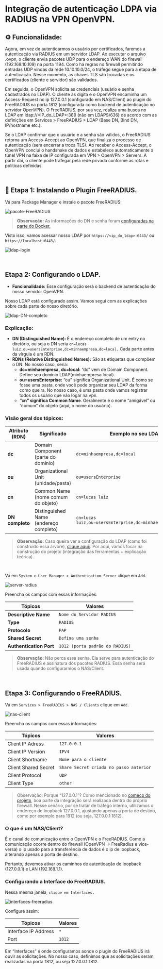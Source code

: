 # Integração de autenticação LDPA via RADIUS na VPN OpenVPN.

## ⚙️ Funcionalidade:

Agora, em vez de autenticarmos o usuário por certificados, faremos a autenticação via RADIUS em um servidor LDAP.
Ao executar o arquivo .ovpn, o cliente envia pacotes UDP para o endereço WAN do firewall (192.168.10.109) na porta 1194. Como há regras no firewall permitindo entradas UDP vindas da rede 10.10.10.0/24, o tráfego segue para a etapa de autenticação. Nesse momento, as chaves TLS são trocadas e os certificados (cliente e servidor) são validados.

Em seguida, o OpenVPN solicita as credenciais (usuário e senha cadastrados no LDAP). O cliente as digita e o OpenVPN encaminha um Access-Request no ip 127.0.0.1 (configurado em NAS/Client) ao plugin do FreeRADIUS na porta 1812 (configurada como backend de autenticação no servidor OpenVPN). O FreeRADIUS, por sua vez, realiza uma busca no LDAP em ldap://<IP_do_LDAP>:389 (não em LDAPS/636) de acordo com as definições em Services > FreeRADIUS > LDAP (Base DN, Bind DN, IP/hostname etc.).

Se o LDAP confirmar que o usuário e a senha são válidos, o FreeRADIUS retorna um Access-Accept ao OpenVPN, que finaliza o processo de autenticação (sem encerrar a troca TLS). Ao receber o Access-Accept, o OpenVPN conclui o handshake de dados e estabelece automaticamente o túnel VPN na faixa de IP configurada em VPN > OpenVPN > Servers. A partir daí, o cliente pode trafegar pela rede privada conforme as rotas e políticas definidas.

&nbsp;

## 📍 Etapa 1: Instalando o Plugin FreeRADIUS.

Vá para Package Manager e instale o pacote FreeRADIUS:

![pacote-FreeRADIUS](images/pacote_freeRADIUS.png)

> **Observação:** As informações do DN e senha foram [configuradas na parte do Docker.](configuracoes/config-docker.md)

Visto isso, vamos acessar nosso LDAP por `https://<ip_do_ldap>:6443/` ou `https://localhost:6443/`.

![ldap-login](images/ldap.png)

&nbsp;

## Etapa 2: Configurando o LDAP.

- **Funcionalidade:** Esse configuração será o backend de autenticação do nosso servidor OpenVPN.

Nosso LDAP está configurado assim. Vamos segui com as explicações sobre cada parte do nosso diretório.

![ldap-DN-completo](images/ldap_dn_completo.png)

### Explicação: 

- **DN (Distinguished Name):** É o endereço completo de um entry no diretório, ou seja o DN seria `cn=lucas luiz,ou=usersEnterprise,dc=minhaempresa,dc=local.` Cada parte antes da vírgula é um RDN.
- **RDNs (Relative Distinguished Names):** São as etiquetas que compõem o DN. No nosso caso, seria:
    - **dc=minhaempresa,** **dc=local:** “dc” vem de Domain Component. Define seu domínio LDAP(minhaempresa.local).
    - **ou=usersEnterprise:** “ou” significa Organizational Unit. É como se fosse uma pasta, onde você pode organizar seu LDAP da forma como queira. No nosso caso, é uma pasta onde vamos registrar todos os usuário que vão logar na vpn.
    - **“cn” significa Common Name**. Geralmente é o nome “amigável” ou “comum” do objeto (aqui, o nome do usuário).

### Visão geral dos tópicos:

| Atributo (RDN) | Significado | Exemplo no seu LDAP |
| --- | --- | --- |
| **dc** | Domain Component (parte do domínio) | `dc=minhaempresa,dc=local` |
| **ou** | Organizational Unit (unidade/pasta) | `ou=usersEnterprise` |
| **cn** | Common Name (nome comum do objeto) | `cn=lucas luiz` |
| **DN completo** | Distinguished Name (endereço completo) | `cn=lucas luiz,ou=usersEnterprise,dc=minhaempresa,dc=local` |

> **Observação:** Caso queira ver a configuração do LDAP (como foi construído essa árvore), [clique aqui:](configuracoes/config-ldpa.md). Por aqui, vamos focar na construção do projeto (integração das ferramentas + explicação teórica).

&nbsp;

Vá em `System > User Manager > Authentication Server` clique em `Add`. 

![server-radius](images/serverRadius.png)

Preencha os campos com essas informações:

| Tópicos | Valores |
| --- | --- |
| **Descriptive Name** | `Nome do Servidor RADIUS` |
| **Type** | `RADIUS` |
| **Protocolo** | `PAP`|
| **Shared Secret** | `Defina uma senha` |
| **Authentication Port** | `1812 (porta padrão do RADIUS)` |

> **Observação:** Não perca essa senha. Ela serve para autenticação do FreeRADIUS e assinatura dos pacotes RADIUS. Essa senha será usada quando configurarmos o NAS/Client.

&nbsp;

## Etapa 3: Configurando o FreeRADIUS.

Vá em `Services > FreeRADIUS > NAS / Clients` clique em `Add`. 

![nas-client](images/NAS-Client.png)

Preencha os campos com essas informações:

| Tópicos | Valores |
| --- | --- |
| Client IP Adress | `127.0.0.1` |
| Client IP Version | `IPV4` |
| Client Shortname | `Nome para o cliente` |
| Client Shared Secret | `Share Secret criada no passo anterior` |
| Client Protocol | `UDP` |
| Client Type | `other` |

> Observação: Porque “127.0.0.1”?
> Como mencionado no [começo do projeto](#️-funcionalidade), boa parte da integração será realizada dentro do próprio firewall. Nesse cenário, por se tratar de tráfego interno, utilizamos o endereço de loopback 127.0.0.1, ajustando apenas a porta de destino, como por exemplo para 1812 (ou seja, 127.0.0.1:1812).

### O que é um NAS/Client?

É o canal de comunicação entre o OpenVPN e o FreeRADIUS. Como a comunicação ocorre dentro do firewall (OpenVPN → FreeRadius e vice-versa) o ip usado para a transferência de dados é o ip de loopback, alterando apenas a porta de destino.

Portanto, devemos ativar os caminhos de autenticação de loopback (127.0.0.1) e LAN (192.168.1.1).

### Configurando a Interface do FreeRADIUS.

Nessa mesma janela, `clique em Interfaces.`

![interfaces-freeradius](images/interfaces-freeradius.png)

Configure assim:

| Tópicos | Valores |
| --- | --- |
| Interface IP Address | `*` |
| Port | `1812` |

Em “Interfaces” é onde configuramos aonde o plugin do FreeRADIUS irá ouvir as solicitações. No nosso caso, definimos que as solicitações seram realizadas na porta 1812, ou seja 127.0.0.1:1812.